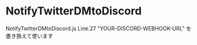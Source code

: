 # NotifyTwitterDMtoDiscord

NotifyTwitterDMtoDiscord.js Line.27
"YOUR-DISCORD-WEBHOOK-URL" を書き換えて使います
